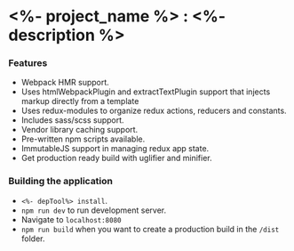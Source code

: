 # <%- project_name %> : <%- description %>


### Features 
 + Webpack HMR support.
 + Uses htmlWebpackPlugin and extractTextPlugin support that injects markup directly from a template
 + Uses redux-modules to organize redux actions, reducers and constants.
 + Includes sass/scss support.
 + Vendor library caching support.
 + Pre-written npm scripts available.
 + ImmutableJS support in managing redux app state.
 + Get production ready build with uglifier and minifier.


### Building the application

+ `<%- depTool%> install`.
+ `npm run dev` to run development server.
+ Navigate to `localhost:8080`
+ `npm run build` when you want to create a production build in the `/dist` folder.

